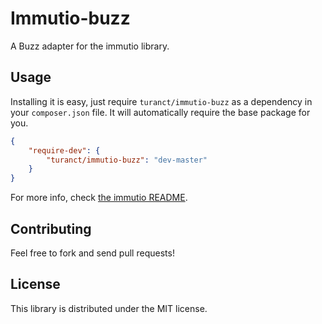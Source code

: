 Immutio-buzz
=============================

A Buzz adapter for the immutio library.


Usage
-----------------------------

Installing it is easy, just require `turanct/immutio-buzz` as a dependency in your `composer.json` file. It will automatically require the base package for you.

```json
{
    "require-dev": {
        "turanct/immutio-buzz": "dev-master"
    }
}
```

For more info, check [the immutio README](https://github.com/turanct/immutio).


Contributing
-----------------------------

Feel free to fork and send pull requests!


License
-----------------------------

This library is distributed under the MIT license.
